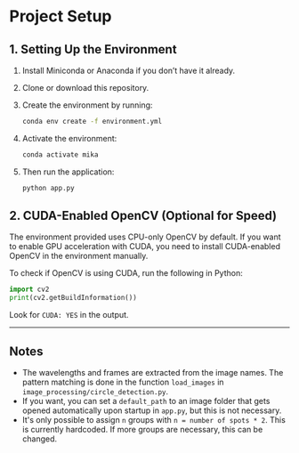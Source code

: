 # Project Setup

## 1. Setting Up the Environment

1. Install Miniconda or Anaconda if you don’t have it already.
2. Clone or download this repository.
3. Create the environment by running:

    ```bash
    conda env create -f environment.yml
    ```

4. Activate the environment:

    ```bash
    conda activate mika
    ```

5. Then run the application:

    ```bash
    python app.py
    ```

## 2. CUDA-Enabled OpenCV (Optional for Speed)

The environment provided uses CPU-only OpenCV by default. If you want to enable GPU acceleration with CUDA, you need to install CUDA-enabled OpenCV in the environment manually.

To check if OpenCV is using CUDA, run the following in Python:

```python
import cv2
print(cv2.getBuildInformation())
```

Look for `CUDA: YES` in the output.

---

## Notes

- The wavelengths and frames are extracted from the image names. The pattern matching is done in the function `load_images` in `image_processing/circle_detection.py`.
- If you want, you can set a `default_path` to an image folder that gets opened automatically upon startup in `app.py`, but this is not necessary.
- It's only possible to assign `n` groups with `n = number of spots * 2`. This is currently hardcoded. If more groups are necessary, this can be changed.